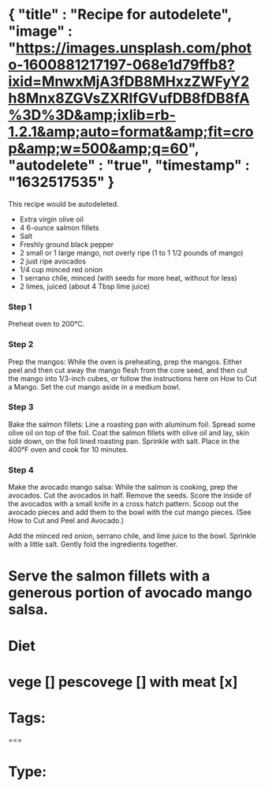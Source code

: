 {
    "title" : "Recipe for autodelete",
    "image" : "https://images.unsplash.com/photo-1600881217197-068e1d79ffb8?ixid=MnwxMjA3fDB8MHxzZWFyY2h8Mnx8ZGVsZXRlfGVufDB8fDB8fA%3D%3D&amp;ixlib=rb-1.2.1&amp;auto=format&amp;fit=crop&amp;w=500&amp;q=60",
    "autodelete" : "true",
    "timestamp" : "1632517535"
}
===
This recipe would be autodeleted.


- Extra virgin olive oil
- 4 6-ounce salmon fillets
- Salt
- Freshly ground black pepper
- 2 small or 1 large mango, not overly ripe (1 to 1 1/2 pounds of mango)
- 2 just ripe avocados
- 1/4 cup minced red onion
- 1 serrano chile, minced (with seeds for more heat, without for less)
- 2 limes, juiced (about 4 Tbsp lime juice)

### Step 1
Preheat oven to 200°C.

### Step 2
Prep the mangos:
While the oven is preheating, prep the mangos. Either peel and then cut away the mango flesh from the core seed, and then cut the mango into 1/3-inch cubes, or follow the instructions here on How to Cut a Mango. Set the cut mango aside in a medium bowl.

### Step 3
Bake the salmon fillets:
Line a roasting pan with aluminum foil. Spread some olive oil on top of the foil. Coat the salmon fillets with olive oil and lay, skin side down, on the foil lined roasting pan. Sprinkle with salt. Place in the 400°F oven and cook for 10 minutes.

### Step 4

Make the avocado mango salsa:
While the salmon is cooking, prep the avocados. Cut the avocados in half. Remove the seeds. Score the inside of the avocados with a small knife in a cross hatch pattern. Scoop out the avocado pieces and add them to the bowl with the cut mango pieces. (See How to Cut and Peel and Avocado.)

Add the minced red onion, serrano chile, and lime juice to the bowl. Sprinkle with a little salt. Gently fold the ingredients together.

Serve the salmon fillets with a generous portion of avocado mango salsa.
===
# Diet
vege        []
pescovege   []
with meat   [x]
===
# Tags: 

===
# Type:

